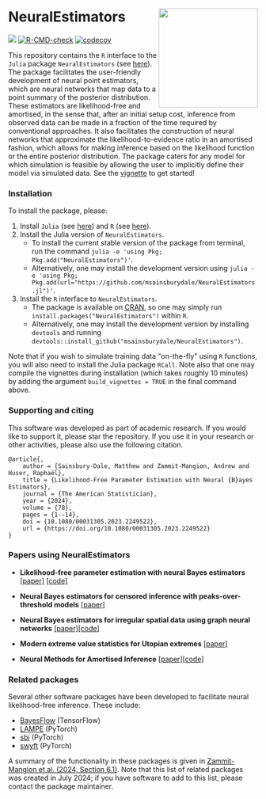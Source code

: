 # NeuralEstimators <img align="right" width="200" src="https://github.com/msainsburydale/NeuralEstimators.jl/blob/main/docs/src/assets/logo.png?raw=true">

[![][docs-dev-img]][docs-dev-url]
[![R-CMD-check](https://github.com/msainsburydale/NeuralEstimators/actions/workflows/R-CMD-check.yaml/badge.svg)](https://github.com/msainsburydale/NeuralEstimators/actions/workflows/R-CMD-check.yaml)
[![codecov](https://codecov.io/gh/msainsburydale/NeuralEstimators/branch/main/graph/badge.svg?token=6cXItEsKs5)](https://app.codecov.io/gh/msainsburydale/NeuralEstimators)

[docs-dev-img]: https://img.shields.io/badge/vignette-blue.svg
[docs-dev-url]: https://raw.githack.com/msainsburydale/NeuralEstimators/main/inst/doc/NeuralEstimators.html

[julia-repo-img]: https://img.shields.io/badge/Julia_repo-purple.svg
[julia-repo-url]: https://github.com/msainsburydale/NeuralEstimators.jl

[julia-docs-img]: https://img.shields.io/badge/Julia_docs-purple.svg
[julia-docs-url]: https://msainsburydale.github.io/NeuralEstimators.jl/dev/

This repository contains the `R` interface to the `Julia` package `NeuralEstimators` (see [here](https://github.com/msainsburydale/NeuralEstimators.jl)). The package facilitates the user-friendly development of neural point estimators, which are neural networks that map data to a point summary of the posterior distribution. These estimators are likelihood-free and amortised, in the sense that, after an initial setup cost, inference from observed data can be made in a fraction of the time required by conventional approaches. It also facilitates the construction of neural networks that approximate the likelihood-to-evidence ratio in an amortised fashion, which allows for making inference based on the likelihood function or the entire posterior distribution. The package caters for any model for which simulation is feasible by allowing the user to implicitly define their model via simulated data. See the [vignette](https://raw.githack.com/msainsburydale/NeuralEstimators/main/inst/doc/NeuralEstimators.html) to get started!

### Installation

To install the package, please:

1. Install `Julia` (see [here](https://julialang.org/downloads/)) and `R` (see [here](https://www.r-project.org/)).
1. Install the Julia version of `NeuralEstimators`.
	- To install the current stable version of the package from terminal, run the command `julia -e 'using Pkg; Pkg.add("NeuralEstimators")'`. 
	- Alternatively, one may install the development version using `julia -e 'using Pkg; Pkg.add(url="https://github.com/msainsburydale/NeuralEstimators.jl")'`.
1. Install the `R` interface to `NeuralEstimators`.
 	- The package is available on [CRAN](https://cran.r-project.org/web/packages/NeuralEstimators/index.html), so one may simply run `install.packages("NeuralEstimators")` within `R`. 
 	- Alternatively, one may install the development version by installing `devtools` and running `devtools::install_github("msainsburydale/NeuralEstimators")`. 

Note that if you wish to simulate training data "on-the-fly" using `R` functions, you will also need to install the Julia package `RCall`. Note also that one may compile the vignettes during installation (which takes roughly 10 minutes) by adding the argument `build_vignettes = TRUE` in the final command above.   

### Supporting and citing

This software was developed as part of academic research. If you would like to support it, please star the repository. If you use it in your research or other activities, please also use the following citation.

```
@article{,
	author = {Sainsbury-Dale, Matthew and Zammit-Mangion, Andrew and Huser, Raphaël},
	title = {Likelihood-Free Parameter Estimation with Neural {B}ayes Estimators},
	journal = {The American Statistician},
	year = {2024},
	volume = {78},
	pages = {1--14},
	doi = {10.1080/00031305.2023.2249522},
	url = {https://doi.org/10.1080/00031305.2023.2249522}
}
```

### Papers using NeuralEstimators

- **Likelihood-free parameter estimation with neural Bayes estimators** [[paper]](https://doi.org/10.1080/00031305.2023.2249522) [[code]](https://github.com/msainsburydale/NeuralBayesEstimators)

- **Neural Bayes estimators for censored inference with peaks-over-threshold models** [[paper]](https://arxiv.org/abs/2306.15642)

- **Neural Bayes estimators for irregular spatial data using graph neural networks** [[paper]](https://arxiv.org/abs/2310.02600)[[code]](https://github.com/msainsburydale/NeuralEstimatorsGNN)

- **Modern extreme value statistics for Utopian extremes** [[paper]](https://arxiv.org/abs/2311.11054)

- **Neural Methods for Amortised Inference** [[paper]](https://arxiv.org/abs/2404.12484)[[code]](https://github.com/andrewzm/Amortised_Neural_Inference_Review)


### Related packages 

Several other software packages have been developed to facilitate neural likelihood-free inference. These include:

- [BayesFlow](https://github.com/stefanradev93/BayesFlow) (TensorFlow)
- [LAMPE](https://github.com/probabilists/lampe) (PyTorch)
- [sbi](https://github.com/sbi-dev/sbi) (PyTorch)
- [swyft](https://github.com/undark-lab/swyft) (PyTorch)

A summary of the functionality in these packages is given in [Zammit-Mangion et al. (2024, Section 6.1)](https://arxiv.org/abs/2404.12484). Note that this list of related packages was created in July 2024; if you have software to add to this list, please contact the package maintainer. 
